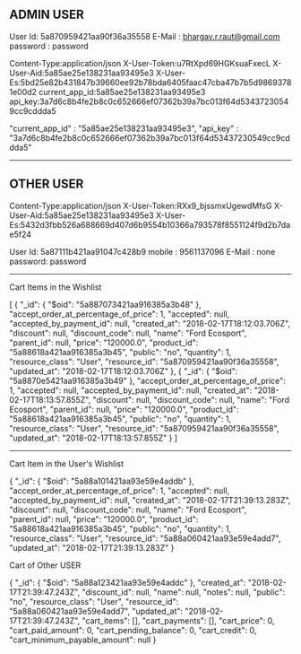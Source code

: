 ADMIN USER
-----------

User Id: 5a870959421aa90f36a35558
E-Mail : bhargav.r.raut@gmail.com
password : password

Content-Type:application/json
X-User-Token:u7RtXpd69HGKsuaFxecL
X-User-Aid:5a85ae25e138231aa93495e3
X-User-Es:5bd25e82b431847b39660ee92b78bda6405faac47cba47b7b5d98693781e00d2
current_app_id:5a85ae25e138231aa93495e3
api_key:3a7d6c8b4fe2b8c0c652666ef07362b39a7bc013f64d53437230549cc9cddda5





"current_app_id" : "5a85ae25e138231aa93495e3",
"api_key" : "3a7d6c8b4fe2b8c0c652666ef07362b39a7bc013f64d53437230549cc9cddda5"



---------------------------------------------------------------

OTHER USER
-----------

Content-Type:application/json
X-User-Token:RXx9_bjssmxUgewdMfsG
X-User-Aid:5a85ae25e138231aa93495e3
X-User-Es:5432d3fbb526a688669d407d6b9554b10366a793578f8551124f9d2b7dae5f24




User Id: 5a87111b421aa91047c428b9
mobile : 9561137096
E-Mail : none
password: password



---------------------------------------------------------------


Cart Items in the Wishlist

[
    {
        "_id": {
            "$oid": "5a887073421aa916385a3b48"
        },
        "accept_order_at_percentage_of_price": 1,
        "accepted": null,
        "accepted_by_payment_id": null,
        "created_at": "2018-02-17T18:12:03.706Z",
        "discount": null,
        "discount_code": null,
        "name": "Ford Ecosport",
        "parent_id": null,
        "price": "120000.0",
        "product_id": "5a88618a421aa916385a3b45",
        "public": "no",
        "quantity": 1,
        "resource_class": "User",
        "resource_id": "5a870959421aa90f36a35558",
        "updated_at": "2018-02-17T18:12:03.706Z"
    },
    {
        "_id": {
            "$oid": "5a8870e5421aa916385a3b49"
        },
        "accept_order_at_percentage_of_price": 1,
        "accepted": null,
        "accepted_by_payment_id": null,
        "created_at": "2018-02-17T18:13:57.855Z",
        "discount": null,
        "discount_code": null,
        "name": "Ford Ecosport",
        "parent_id": null,
        "price": "120000.0",
        "product_id": "5a88618a421aa916385a3b45",
        "public": "no",
        "quantity": 1,
        "resource_class": "User",
        "resource_id": "5a870959421aa90f36a35558",
        "updated_at": "2018-02-17T18:13:57.855Z"
    }
]


-------------------------

Cart Item in the User's Wishlist

{
    "_id": {
        "$oid": "5a88a101421aa93e59e4addb"
    },
    "accept_order_at_percentage_of_price": 1,
    "accepted": null,
    "accepted_by_payment_id": null,
    "created_at": "2018-02-17T21:39:13.283Z",
    "discount": null,
    "discount_code": null,
    "name": "Ford Ecosport",
    "parent_id": null,
    "price": "120000.0",
    "product_id": "5a88618a421aa916385a3b45",
    "public": "no",
    "quantity": 1,
    "resource_class": "User",
    "resource_id": "5a88a060421aa93e59e4add7",
    "updated_at": "2018-02-17T21:39:13.283Z"
}


Cart of Other USER

{
    "_id": {
        "$oid": "5a88a123421aa93e59e4addc"
    },
    "created_at": "2018-02-17T21:39:47.243Z",
    "discount_id": null,
    "name": null,
    "notes": null,
    "public": "no",
    "resource_class": "User",
    "resource_id": "5a88a060421aa93e59e4add7",
    "updated_at": "2018-02-17T21:39:47.243Z",
    "cart_items": [],
    "cart_payments": [],
    "cart_price": 0,
    "cart_paid_amount": 0,
    "cart_pending_balance": 0,
    "cart_credit": 0,
    "cart_minimum_payable_amount": null
}